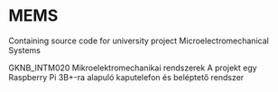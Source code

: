 # MEMS
Containing source code for university project Microelectromechanical Systems

GKNB_INTM020 Mikroelektromechanikai rendszerek
A projekt egy Raspberry Pi 3B+-ra alapuló kaputelefon és beléptető rendszer
